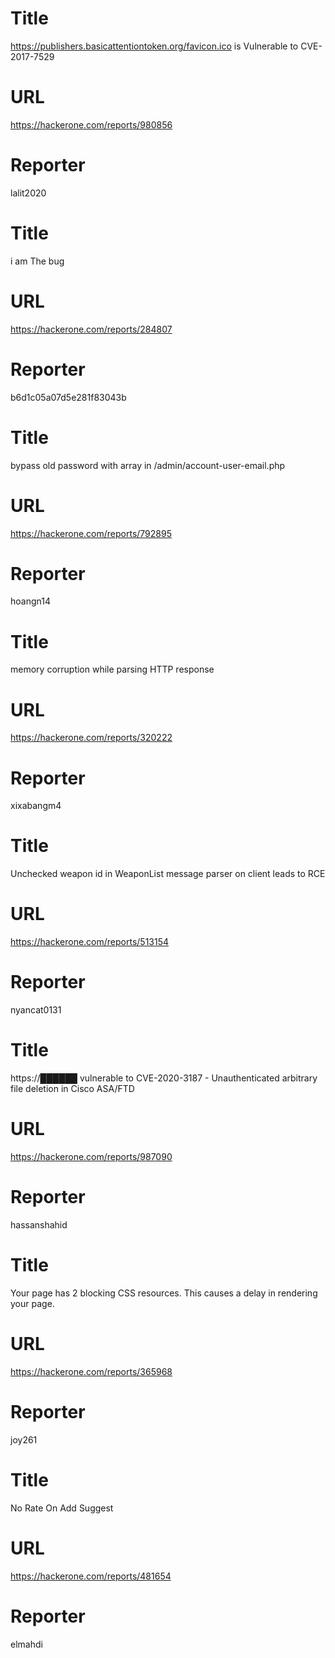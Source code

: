 # Title
https://publishers.basicattentiontoken.org/favicon.ico is Vulnerable to CVE-2017-7529
# URL 
https://hackerone.com/reports/980856
# Reporter 
lalit2020

# Title
i am The bug
# URL 
https://hackerone.com/reports/284807
# Reporter 
b6d1c05a07d5e281f83043b

# Title
bypass old password with array in /admin/account-user-email.php
# URL 
https://hackerone.com/reports/792895
# Reporter 
hoangn14

# Title
memory corruption while parsing HTTP response
# URL 
https://hackerone.com/reports/320222
# Reporter 
xixabangm4

# Title
Unchecked weapon id in WeaponList message parser on client leads to RCE
# URL 
https://hackerone.com/reports/513154
# Reporter 
nyancat0131

# Title
https://██████ vulnerable to CVE-2020-3187 - Unauthenticated arbitrary file deletion in Cisco ASA/FTD
# URL 
https://hackerone.com/reports/987090
# Reporter 
hassanshahid

# Title
Your page has 2 blocking CSS resources. This causes a delay in rendering your page.
# URL 
https://hackerone.com/reports/365968
# Reporter 
joy261

# Title
No Rate On Add Suggest
# URL 
https://hackerone.com/reports/481654
# Reporter 
elmahdi

